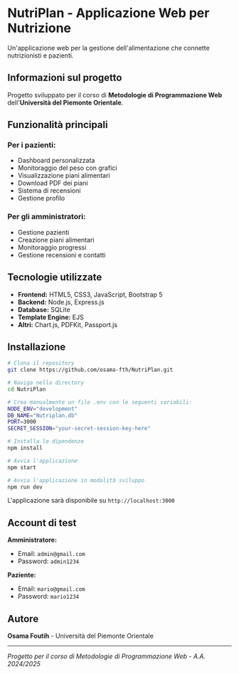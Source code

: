 # NutriPlan - Applicazione Web per Nutrizione

Un'applicazione web per la gestione dell'alimentazione che connette nutrizionisti e pazienti.

## Informazioni sul progetto

Progetto sviluppato per il corso di **Metodologie di Programmazione Web** dell'**Università del Piemonte Orientale**.

## Funzionalità principali

### Per i pazienti:
- Dashboard personalizzata
- Monitoraggio del peso con grafici
- Visualizzazione piani alimentari
- Download PDF dei piani
- Sistema di recensioni
- Gestione profilo

### Per gli amministratori:
- Gestione pazienti
- Creazione piani alimentari
- Monitoraggio progressi
- Gestione recensioni e contatti

## Tecnologie utilizzate

- **Frontend:** HTML5, CSS3, JavaScript, Bootstrap 5
- **Backend:** Node.js, Express.js
- **Database:** SQLite
- **Template Engine:** EJS
- **Altri:** Chart.js, PDFKit, Passport.js

## Installazione

```bash
# Clona il repository
git clone https://github.com/osama-fth/NutriPlan.git

# Naviga nella directory
cd NutriPlan

# Crea manualmente un file .env con le seguenti variabili:
NODE_ENV="development"
DB_NAME="Nutriplan.db"
PORT=3000
SECRET_SESSION="your-secret-session-key-here"

# Installa le dipendenze
npm install

# Avvia l'applicazione
npm start

# Avvia l'applicazione in modalità sviluppo
npm run dev
```

L'applicazione sarà disponibile su `http://localhost:3000`

## Account di test

**Amministratore:**
- Email: `admin@gmail.com`
- Password: `admin1234`

**Paziente:**
- Email: `mario@gmail.com`
- Password: `mario1234`

## Autore

**Osama Foutih** - Università del Piemonte Orientale

---

_Progetto per il corso di Metodologie di Programmazione Web - A.A. 2024/2025_
